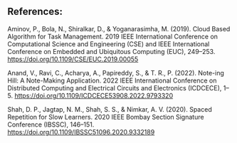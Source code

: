 ## References:
Aminov, P., Bola, N., Shiralkar, D., & Yoganarasimha, M. (2019). Cloud Based Algorithm for Task Management. 2019 IEEE International Conference on Computational Science and Engineering (CSE) and IEEE International Conference on Embedded and Ubiquitous Computing (EUC), 249–253. https://doi.org/10.1109/CSE/EUC.2019.00055

Anand, V., Ravi, C., Acharya, A., Papireddy, S., & T. R., P. (2022). Note-ing Hill: A Note-Making Application. 2022 IEEE International Conference on Distributed Computing and Electrical Circuits and Electronics (ICDCECE), 1–5. https://doi.org/10.1109/ICDCECE53908.2022.9793320

Shah, D. P., Jagtap, N. M., Shah, S. S., & Nimkar, A. V. (2020). Spaced Repetition for Slow Learners. 2020 IEEE Bombay Section Signature Conference (IBSSC), 146–151. https://doi.org/10.1109/IBSSC51096.2020.9332189

